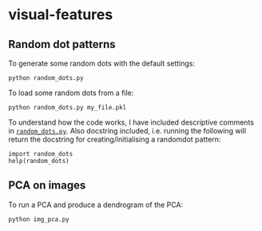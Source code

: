 # visual-features
## Random dot patterns
To generate some random dots with the default settings:
```
python random_dots.py
```
To load some random dots from a file:
```
python random_dots.py my_file.pkl
```

To understand how the code works, I have included descriptive comments in [```random_dots.py```](https://github.com/oliviaguest/visual-features/blob/master/random_dots.py).
Also docstring included, i.e. running the following will return the docstring for creating/initialising a randomdot pattern:
```
import random_dots
help(random_dots)
```

## PCA on images
To run a PCA and produce a dendrogram of the PCA:
```
python img_pca.py
```
